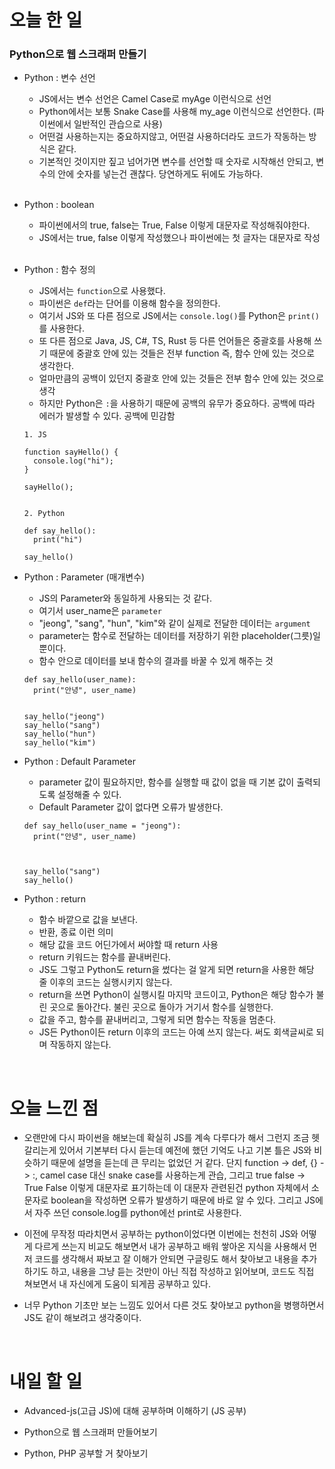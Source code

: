 # 오늘 한 일

### Python으로 웹 스크래퍼 만들기

- Python : 변수 선언

  - JS에서는 변수 선언은 Camel Case로 myAge 이런식으로 선언
  - Python에서는 보통 Snake Case를 사용해 my_age 이런식으로 선언한다. (파이썬에서 일반적인 관습으로 사용)
  - 어떤걸 사용하는지는 중요하지않고, 어떤걸 사용하더라도 코드가 작동하는 방식은 같다.
  - 기본적인 것이지만 짚고 넘어가면 변수를 선언할 때 숫자로 시작해선 안되고, 변수의 안에 숫자를 넣는건 괜찮다. 당연하게도 뒤에도 가능하다.

  <br />

- Python : boolean

  - 파이썬에서의 true, false는 True, False 이렇게 대문자로 작성해줘야한다.
  - JS에서는 true, false 이렇게 작성했으나 파이썬에는 첫 글자는 대문자로 작성

  <br />

- Python : 함수 정의

  - JS에서는 `function`으로 사용했다.
  - 파이썬은 `def`라는 단어를 이용해 함수을 정의한다.
  - 여기서 JS와 또 다른 점으로 JS에서는 `console.log()`를 Python은 `print()`를 사용한다.
  - 또 다른 점으로 Java, JS, C#, TS, Rust 등 다른 언어들은 중괄호를 사용해 쓰기 때문에 중괄호 안에 있는 것들은 전부 function 즉, 함수 안에 있는 것으로 생각한다.
  - 얼마만큼의 공백이 있던지 중괄호 안에 있는 것들은 전부 함수 안에 있는 것으로 생각
  - 하지만 Python은 `:`을 사용하기 때문에 공백의 유무가 중요하다. 공백에 따라 에러가 발생할 수 있다. 공백에 민감함

  ```
  1. JS

  function sayHello() {
    console.log("hi");
  }

  sayHello();


  2. Python

  def say_hello():
    print("hi")

  say_hello()
  ```

- Python : Parameter (매개변수)

  - JS의 Parameter와 동일하게 사용되는 것 같다.
  - 여기서 user_name은 `parameter`
  - "jeong", "sang", "hun", "kim"와 같이 실제로 전달한 데이터는 `argument`
  - parameter는 함수로 전달하는 데이터를 저장하기 위한 placeholder(그릇)일뿐이다.
  - 함수 안으로 데이터를 보내 함수의 결과를 바꿀 수 있게 해주는 것

  ```
  def say_hello(user_name):
    print("안녕", user_name)


  say_hello("jeong")
  say_hello("sang")
  say_hello("hun")
  say_hello("kim")
  ```

- Python : Default Parameter

  - parameter 값이 필요하지만, 함수를 실행할 때 값이 없을 때 기본 값이 출력되도록 설정해줄 수 있다.
  - Default Parameter 값이 없다면 오류가 발생한다.

  ```
  def say_hello(user_name = "jeong"):
    print("안녕", user_name)



  say_hello("sang")
  say_hello()
  ```

- Python : return

  - 함수 바깥으로 값을 보낸다.
  - 반환, 종료 이런 의미
  - 해당 값을 코드 어딘가에서 써야할 때 return 사용
  - return 키워드는 함수를 끝내버린다.
  - JS도 그렇고 Python도 return을 썼다는 걸 알게 되면 return을 사용한 해당 줄 이후의 코드는 실행시키지 않는다.
  - return을 쓰면 Python이 실행시킬 마지막 코드이고, Python은 해당 함수가 불린 곳으로 돌아간다. 불린 곳으로 돌아가 거기서 함수를 실행한다.
  - 값을 주고, 함수를 끝내버리고, 그렇게 되면 함수는 작동을 멈춘다.
  - JS든 Python이든 return 이후의 코드는 아예 쓰지 않는다. 써도 회색글씨로 되며 작동하지 않는다.

<br />

# 오늘 느낀 점

- 오랜만에 다시 파이썬을 해보는데 확실히 JS를 계속 다루다가 해서 그런지 조금 헷갈리는게 있어서 기본부터 다시 듣는데 예전에 했던 기억도 나고 기본 틀은 JS와 비슷하기 때문에 설명을 듣는데 큰 무리는 없었던 거 같다. 단지 function -> def, {} -> :, camel case 대신 snake case를 사용하는게 관습, 그리고 true false -> True False 이렇게 대문자로 표기하는데 이 대문자 관련된건 python 자체에서 소문자로 boolean을 작성하면 오류가 발생하기 때문에 바로 알 수 있다. 그리고 JS에서 자주 쓰던 console.log를 python에선 print로 사용한다.

- 이전에 무작정 따라치면서 공부하는 python이었다면 이번에는 천천히 JS와 어떻게 다르게 쓰는지 비교도 해보면서 내가 공부하고 배워 쌓아온 지식을 사용해서 먼저 코드를 생각해서 짜보고 잘 이해가 안되면 구글링도 해서 찾아보고 내용을 추가하기도 하고, 내용을 그냥 듣는 것만이 아닌 직접 작성하고 읽어보며, 코드도 직접 쳐보면서 내 자신에게 도움이 되게끔 공부하고 있다.

- 너무 Python 기초만 보는 느낌도 있어서 다른 것도 찾아보고 python을 병행하면서 JS도 같이 해보려고 생각중이다.

<br />

# 내일 할 일

- Advanced-js(고급 JS)에 대해 공부하며 이해하기 (JS 공부)

- Python으로 웹 스크래퍼 만들어보기

- Python, PHP 공부할 거 찾아보기

